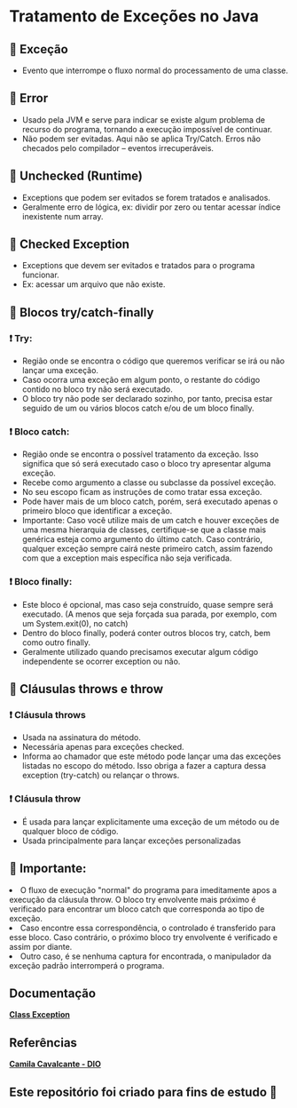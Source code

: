 <h1> Tratamento de Exceções no Java </h1>

<h2> 🔸 Exceção </h2>
<ul> 
  <li> Evento que interrompe o fluxo normal do processamento de uma classe. </li>
</ul>

<h2> 🔸 Error </h2>
<ul> 
  <li> Usado pela JVM e serve para indicar se existe algum problema de recurso do programa, tornando a execução impossível de continuar. </li>
  <li> Não podem ser evitadas. Aqui não se aplica Try/Catch. Erros não checados pelo compilador – eventos irrecuperáveis. </li>
</ul>

<h2> 🔸 Unchecked (Runtime) </h2>
<ul> 
  <li> Exceptions que podem ser evitados se forem tratados e analisados. </li>
  <li> Geralmente erro de lógica, ex: dividir por zero ou tentar acessar índice inexistente num array. </li>
</ul>

<h2> 🔸  Checked Exception </h2>
<ul> 
  <li> Exceptions que devem ser evitados e tratados para o programa funcionar. </li>
  <li> Ex: acessar um arquivo que não existe. </li>
</ul>


<h2>  🔸 Blocos try/catch-finally </h2>
 <h3>  ❗ Try:  </h3>
<ul> 
  <li> Região onde se encontra o código que queremos verificar se irá ou não lançar uma exceção. </li>
  <li> Caso ocorra uma exceção em algum ponto, o restante do código contido no bloco try não será executado.  </li>
  <li> O bloco try não pode ser declarado sozinho, por tanto, precisa estar seguido de um ou vários blocos catch e/ou de um bloco finally.  </li>
</ul>
  <h3>  ❗ Bloco catch:  </h3>
  <ul> 
     <li>  Região onde se encontra o possível tratamento da exceção. Isso significa que só será executado caso o bloco try apresentar alguma exceção.</li>
   <li>    Recebe como argumento a classe ou subclasse da possível exceção.</li>
     <li>  No seu escopo ficam as instruções de como tratar essa exceção.</li>
     <li>  Pode haver mais de um bloco catch, porém, será executado apenas o primeiro bloco que identificar a exceção.</li>
     <li>  Importante: Caso você utilize mais de um catch e houver exceções de uma mesma hierarquia de classes, certifique-se que a classe mais genérica esteja como argumento do último catch. Caso contrário, qualquer exceção sempre cairá neste primeiro catch, assim fazendo com que a exception mais específica não seja verificada.</li>
</ul> 
     <h3>  ❗ Bloco finally:  </h3>
     <ul> 
      <li> Este bloco é opcional, mas caso seja construído, quase sempre será executado. (A menos que seja forçada sua parada, por exemplo, com um System.exit(0), no catch) </li>
      <li> Dentro do bloco finally, poderá conter outros blocos try, catch, bem como outro finally.</li>
     <li>  Geralmente utilizado quando precisamos executar algum código independente se ocorrer exception ou não. </li>
  </ul> 

<h2> 🔸 Cláusulas throws e throw </h2>
<h3> ❗ Cláusula throws  </h3>
 <ul> 
      <li> Usada na assinatura do método. </li>
      <li> Necessária apenas para exceções checked. </li>
     <li>  Informa ao chamador que este método pode lançar uma das exceções listadas no escopo do método. Isso obriga a fazer a captura dessa exception (try-catch) ou relançar o throws. </li>
  </ul> 
<h3>  ❗ Cláusula throw  </h3>
 <ul> 
      <li>  É usada para lançar explicitamente uma exceção de um método ou de qualquer bloco de código. </li>
      <li> Usada principalmente para lançar exceções personalizadas </li>    
  </ul> 

   <h2> 📢 Importante: </h4> 
   
   <li>    O fluxo de execução "normal" do programa para imeditamente apos a execução da cláusula throw. O bloco try envolvente mais próximo é verificado para encontrar um bloco catch que corresponda ao tipo de exceção.</li>
     <li>  Caso encontre essa correspondência, o controlado é transferido para esse bloco. Caso contrário, o próximo bloco try envolvente é verificado e assim por diante.</li>
     <li>  Outro caso, é se nenhuma captura for encontrada, o manipulador da exceção padrão interromperá o programa.  </li>
    </ul> 
    
   
<h2> Documentação </h2>
<strong> <a href="https://docs.oracle.com/javase/7/docs/api/java/lang/Exception.html"> Class Exception </a></strong>

<h2> Referências </h2>
<strong> <a href="https://github.com/cami-la/exceptions-java/blob/master/src/br/com/dio/exceptions/DivisaoNaoExataException.java"> Camila Cavalcante - DIO  </a></strong>

<h2> Este repositório foi criado para fins de estudo 🤝 </h2>

